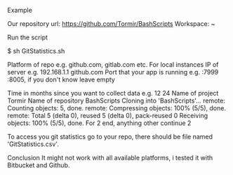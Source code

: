 Example

Our repository url: https://github.com/Tormir/BashScripts
Workspace: ~

Run the script

$ sh GitStatistics.sh

Platform of repo e.g. github.com, gitlab.com etc. For local instances IP of server e.g. 192.168.1.1
github.com
Port that your app is running e.g. :7999 :8005, if you don't know leave empty

Time in months since you want to collect data e.g. 12
24
Name of project
Tormir
Name of repository
BashScripts
Cloning into 'BashScripts'...
remote: Counting objects: 5, done.
remote: Compressing objects: 100% (5/5), done.
remote: Total 5 (delta 0), reused 5 (delta 0), pack-reused 0
Receiving objects: 100% (5/5), done.
For 2 end, anything other continue
2

To access you git statistics go to your repo, there should be file named 'GitStatistics.csv'.

Conclusion
It might not work with all available platforms, i tested it with Bitbucket and Github.
